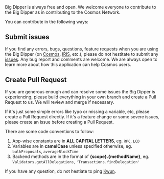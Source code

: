 Big Dipper is always free and open. We welcome everyone to contribute to the Big Dipper as in contributing to the Cosmos Network.

You can contribute in the following ways:

## Submit issues
If you find any errors, bugs, questions, feature requests when you are using the Big Dipper (on [Cosmos](https://cosmos.bigdipper.live), [IRIS](https://iris.bigdipper.live), etc.), please do not hestitate to submit any [issues](https://github.com/forbole/big_dipper/issues). Any bug report and comments are welcome. We are always open to learn more about how this application can help Cosmos users.

## Create Pull Request
If you are generous enough and can resolve some issues the Big Dipper is experiencing, please build everything in your own branch and create a Pull Request to us. We will review and merge if necessary. 

If it's just some simple errors like typo or missing a variable, etc, please create a Pull Request directly. If it's a feature change or some severe issues, please create an issue before creating a Pull Request.

There are some code conventions to follow:

1. App-wise constants are in **ALL CAPITAL LETTERS**, eg. `RPC`, `LCD`
2. Variables are in **camelCase** unless specified otherwise, eg. `bulkProposals`, `averageBlockTime`
3. Backend methods are in the format of **{scope}.{methodName}**, eg. `Validators.getAllDelegations`, `'Transactions.findDelegation'`

If you have any question, do not hestiate to ping [Kwun](https://github.com/kwunyeung). 
